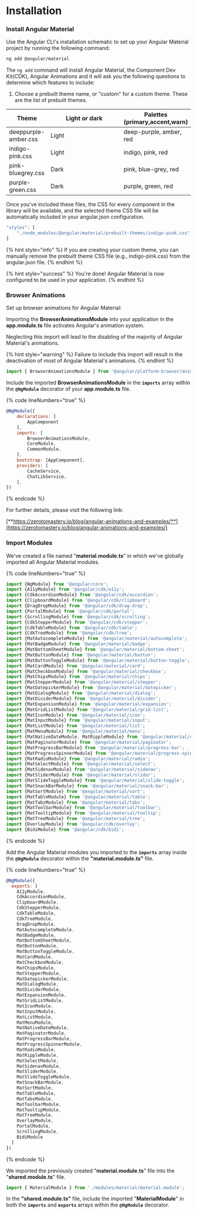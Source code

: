 # Installation

### Install Angular Material

Use the Angular CLI's installation schematic to set up your Angular Material project by running the following command:

```bash
ng add @angular/material
```

The `ng add` command will install Angular Material, the Component Dev Kit(CDK), Angular Animations and it will ask you the following questions to determine which features to include:

1. Choose a prebuilt theme name, or "custom" for a custom theme. These are the list of prebuilt themes.

<table><thead><tr><th>Theme</th><th width="216.33333333333331">Light or dark</th><th>Palettes (primary,accent,warn)</th></tr></thead><tbody><tr><td>deeppurple-amber.css</td><td>Light</td><td>deep-purple, amber, red</td></tr><tr><td>indigo-pink.css</td><td>Light</td><td>indigo, pink, red</td></tr><tr><td>pink-bluegrey.css</td><td>Dark</td><td>pink, blue-grey, red</td></tr><tr><td>purple-green.css</td><td>Dark</td><td>purple, green, red</td></tr></tbody></table>

Once you've included these files, the CSS for every component in the library will be available, and the selected theme CSS file will be automatically included in your angular.json configuration.

```javascript
"styles": [
    "./node_modules/@angular/material/prebuilt-themes/indigo-pink.css",
]
```

{% hint style="info" %}
If you are creating your custom theme, you can manually remove the prebuilt theme CSS file (e.g., indigo-pink.css) from the angular.json file.
{% endhint %}

{% hint style="success" %}
You're done! Angular Material is now configured to be used in your application.
{% endhint %}

### Browser Animations

Set up browser animations for Angular Material:

Importing the **BrowserAnimationsModule** into your application in the **app.module.ts** file activates Angular's animation system.&#x20;

Neglecting this import will lead to the disabling of the majority of Angular Material's animations.&#x20;

{% hint style="warning" %}
Failure to include this import will result in the deactivation of most of Angular Material's animations.
{% endhint %}

```javascript
import { BrowserAnimationsModule } from '@angular/platform-browser/animations';
```

Include the imported **BrowserAnimationsModule** in the **`imports`** array within the **`@NgModule`** decorator of your **app.module.ts** file.

{% code lineNumbers="true" %}
```javascript
@NgModule({
    declarations: [
        AppComponent
    ],
    imports: [
        BrowserAnimationsModule,
        CoreModule,
        CommonModule,
    ],
    bootstrap: [AppComponent],
    providers: [
        CacheService,
        ChatLibService,
    ],
})
```
{% endcode %}

For further details, please visit the following link:

[**https://zerotomastery.io/blog/angular-animations-and-examples/**](https://zerotomastery.io/blog/angular-animations-and-examples/)

### Import Modules

We've created a file named "**material.module.ts**" in which we've globally imported all Angular Material modules.

{% code lineNumbers="true" %}
```javascript
import {NgModule} from '@angular/core';
import {A11yModule} from '@angular/cdk/a11y';
import {CdkAccordionModule} from '@angular/cdk/accordion';
import {ClipboardModule} from '@angular/cdk/clipboard';
import {DragDropModule} from '@angular/cdk/drag-drop';
import {PortalModule} from '@angular/cdk/portal';
import {ScrollingModule} from '@angular/cdk/scrolling';
import {CdkStepperModule} from '@angular/cdk/stepper';
import {CdkTableModule} from '@angular/cdk/table';
import {CdkTreeModule} from '@angular/cdk/tree';
import {MatAutocompleteModule} from '@angular/material/autocomplete';
import {MatBadgeModule} from '@angular/material/badge';
import {MatBottomSheetModule} from '@angular/material/bottom-sheet';
import {MatButtonModule} from '@angular/material/button';
import {MatButtonToggleModule} from '@angular/material/button-toggle';
import {MatCardModule} from '@angular/material/card';
import {MatCheckboxModule} from '@angular/material/checkbox';
import {MatChipsModule} from '@angular/material/chips';
import {MatStepperModule} from '@angular/material/stepper';
import {MatDatepickerModule} from '@angular/material/datepicker';
import {MatDialogModule} from '@angular/material/dialog';
import {MatDividerModule} from '@angular/material/divider';
import {MatExpansionModule} from '@angular/material/expansion';
import {MatGridListModule} from '@angular/material/grid-list';
import {MatIconModule} from '@angular/material/icon';
import {MatInputModule} from '@angular/material/input';
import {MatListModule} from '@angular/material/list';
import {MatMenuModule} from '@angular/material/menu';
import {MatNativeDateModule, MatRippleModule} from '@angular/material/core';
import {MatPaginatorModule} from '@angular/material/paginator';
import {MatProgressBarModule} from '@angular/material/progress-bar';
import {MatProgressSpinnerModule} from '@angular/material/progress-spinner';
import {MatRadioModule} from '@angular/material/radio';
import {MatSelectModule} from '@angular/material/select';
import {MatSidenavModule} from '@angular/material/sidenav';
import {MatSliderModule} from '@angular/material/slider';
import {MatSlideToggleModule} from '@angular/material/slide-toggle';
import {MatSnackBarModule} from '@angular/material/snack-bar';
import {MatSortModule} from '@angular/material/sort';
import {MatTableModule} from '@angular/material/table';
import {MatTabsModule} from '@angular/material/tabs';
import {MatToolbarModule} from '@angular/material/toolbar';
import {MatTooltipModule} from '@angular/material/tooltip';
import {MatTreeModule} from '@angular/material/tree';
import {OverlayModule} from '@angular/cdk/overlay';
import {BidiModule} from '@angular/cdk/bidi';
```
{% endcode %}

Add the Angular Material modules you imported to the **`imports`** array inside the **`@NgModule`** decorator within the **"material.module.ts"** file.

{% code lineNumbers="true" %}
```javascript
@NgModule({
  exports: [
    A11yModule,
    CdkAccordionModule,
    ClipboardModule,
    CdkStepperModule,
    CdkTableModule,
    CdkTreeModule,
    DragDropModule,
    MatAutocompleteModule,
    MatBadgeModule,
    MatBottomSheetModule,
    MatButtonModule,
    MatButtonToggleModule,
    MatCardModule,
    MatCheckboxModule,
    MatChipsModule,
    MatStepperModule,
    MatDatepickerModule,
    MatDialogModule,
    MatDividerModule,
    MatExpansionModule,
    MatGridListModule,
    MatIconModule,
    MatInputModule,
    MatListModule,
    MatMenuModule,
    MatNativeDateModule,
    MatPaginatorModule,
    MatProgressBarModule,
    MatProgressSpinnerModule,
    MatRadioModule,
    MatRippleModule,
    MatSelectModule,
    MatSidenavModule,
    MatSliderModule,
    MatSlideToggleModule,
    MatSnackBarModule,
    MatSortModule,
    MatTableModule,
    MatTabsModule,
    MatToolbarModule,
    MatTooltipModule,
    MatTreeModule,
    OverlayModule,
    PortalModule,
    ScrollingModule,
    BidiModule
  ]
})
```
{% endcode %}

We imported the previously created "**material.module.ts**" file into the "**shared.module.ts**" file.

```javascript
import { MaterialModule } from './modules/material/material.module';
```

In the **"shared.module.ts"** file, include the imported "**MaterialModule**" in both the **`imports`** and **`exports`** arrays within the **`@NgModule`** decorator.

